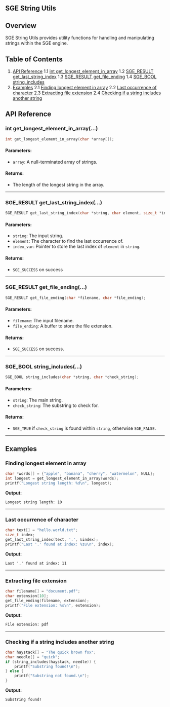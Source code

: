 ## SGE String Utils

## Overview

SGE String Utils provides utility functions for handling and manipulating strings within the SGE engine.

## Table of Contents

1. [API Reference](#api-reference)
   1.1 [int get_longest_element_in_array](#int-get_longest_element_in_array)
   1.2 [SGE_RESULT get_last_string_index](#sge_result-get_last_string_index)
   1.3 [SGE_RESULT get_file_ending](#sge_result-get_file_ending)
   1.4 [SGE_BOOL string_includes](#sge_bool-string_includes)
2. [Examples](#examples)
   2.1 [Finding longest element in array](#finding-longest-element-in-array)
   2.2 [Last occurrence of character](#last-occurrence-of-character)
   2.3 [Extracting file extension](#extracting-file-extension)
   2.4 [Checking if a string includes another string](#checking-if-a-string-includes-another-string)


## API Reference

### int get_longest_element_in_array(...)

```c
int get_longest_element_in_array(char *array[]);
```

#### Parameters:
- `array`: A null-terminated array of strings.

#### Returns:
- The length of the longest string in the array.

---

### SGE_RESULT get_last_string_index(...)

```c 
SGE_RESULT get_last_string_index(char *string, char element, size_t *index_var); 
```

#### Parameters:
- `string`: The input string.
- `element`: The character to find the last occurrence of.
- `index_var`: Pointer to store the last index of `element` in `string`.

#### Returns:
- `SGE_SUCCESS` on success

---

### SGE_RESULT get_file_ending(...)

```c
SGE_RESULT get_file_ending(char *filename, char *file_ending);
```

#### Parameters:
- `filename`: The input filename.
- `file_ending`: A buffer to store the file extension.

#### Returns:
- `SGE_SUCCESS` on success.

---

### SGE_BOOL string_includes(...)

```c
SGE_BOOL string_includes(char *string, char *check_string);
```

#### Parameters:
- `string`: The main string.
- `check_string`: The substring to check for.

#### Returns:
- `SGE_TRUE` if `check_string` is found within `string`, otherwise `SGE_FALSE`.

---

## Examples

### Finding longest element in array

```c
char *words[] = {"apple", "banana", "cherry", "watermelon", NULL};
int longest = get_longest_element_in_array(words);
printf("Longest string length: %d\n", longest);
```

**Output:**
```
Longest string length: 10
```

---

### Last occurrence of character

```c
char text[] = "hello.world.txt";
size_t index;
get_last_string_index(text, '.', &index);
printf("Last '.' found at index: %zu\n", index);
```

**Output:**
```
Last '.' found at index: 11
```

---

### Extracting file extension

```c
char filename[] = "document.pdf";
char extension[10];
get_file_ending(filename, extension);
printf("File extension: %s\n", extension);
```

**Output:**
```
File extension: pdf
```

---

### Checking if a string includes another string

```c
char haystack[] = "The quick brown fox";
char needle[] = "quick";
if (string_includes(haystack, needle)) {
    printf("Substring found!\n");
} else {
    printf("Substring not found.\n");
}
```

**Output:**
```
Substring found!
```

